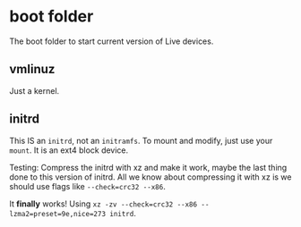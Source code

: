 boot folder
====
The boot folder to start current version of Live devices. 

vmlinuz
----
Just a kernel.

initrd
----
This IS an `initrd`, not an `initramfs`. To mount and modify, just use your `mount`.
It is an ext4 block device.

Testing: Compress the initrd with xz and make it work, maybe the last thing done to this version of initrd. All we know about
compressing it with xz is we should use flags like `--check=crc32 --x86`.

It **finally** works! Using `xz -zv --check=crc32 --x86 --lzma2=preset=9e,nice=273 initrd`.
